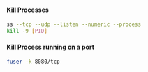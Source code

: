 #### Kill Processes
```sh
ss --tcp --udp --listen --numeric --process
kill -9 [PID]
```


#### Kill Process running on a port
```sh
fuser -k 8080/tcp
```
